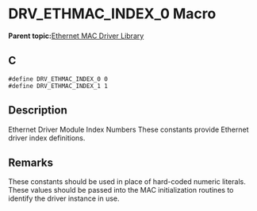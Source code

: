 # DRV\_ETHMAC\_INDEX\_0 Macro

**Parent topic:**[Ethernet MAC Driver Library](GUID-A4DC3D07-DDAD-4748-A855-304CA3439336.md)

## C

```
#define DRV_ETHMAC_INDEX_0 0 
#define DRV_ETHMAC_INDEX_1 1 
```

## Description

Ethernet Driver Module Index Numbers These constants provide Ethernet driver index definitions.

## Remarks

These constants should be used in place of hard-coded numeric literals. These values should be passed into the MAC initialization routines to identify the driver instance in use.


